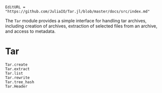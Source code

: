 ```@meta
EditURL = "https://github.com/JuliaIO/Tar.jl/blob/master/docs/src/index.md"
```

The `Tar` module provides a simple interface for handling tar archives, including creation of archives, extraction of selected files from an archive, and access to metadata.

# Tar

```@docs
Tar.create
Tar.extract
Tar.list
Tar.rewrite
Tar.tree_hash
Tar.Header
```
